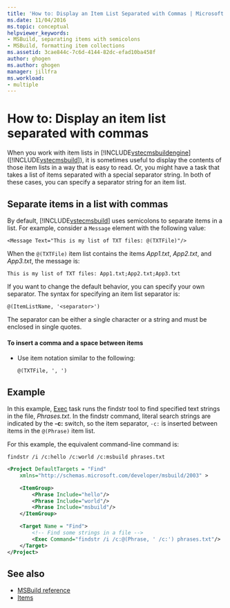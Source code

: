 ```yaml
---
title: 'How to: Display an Item List Separated with Commas | Microsoft Docs'
ms.date: 11/04/2016
ms.topic: conceptual
helpviewer_keywords:
- MSBuild, separating items with semicolons
- MSBuild, formatting item collections
ms.assetid: 3cae844c-7c6d-4144-82dc-efad10ba458f
author: ghogen
ms.author: ghogen
manager: jillfra
ms.workload:
- multiple
---
```

# How to: Display an item list separated with commas
When you work with item lists in [!INCLUDE[vstecmsbuildengine](../msbuild/includes/vstecmsbuildengine_md.md)] ([!INCLUDE[vstecmsbuild](../extensibility/internals/includes/vstecmsbuild_md.md)]), it is sometimes useful to display the contents of those item lists in a way that is easy to read. Or, you might have a task that takes a list of items separated with a special separator string. In both of these cases, you can specify a separator string for an item list.

## Separate items in a list with commas
By default, [!INCLUDE[vstecmsbuild](../extensibility/internals/includes/vstecmsbuild_md.md)] uses semicolons to separate items in a list. For example, consider a `Message` element with the following value:

`<Message Text="This is my list of TXT files: @(TXTFile)"/>`

When the `@(TXTFile)` item list contains the items *App1.txt*, *App2.txt*, and *App3.txt*, the message is:

`This is my list of TXT files: App1.txt;App2.txt;App3.txt`

If you want to change the default behavior, you can specify your own separator. The syntax for specifying an item list separator is:

`@(ItemListName, '<separator>')`

The separator can be either a single character or a string and must be enclosed in single quotes.

#### To insert a comma and a space between items

- Use item notation similar to the following:

    `@(TXTFile, ', ')`

## Example
In this example, [Exec](../msbuild/exec-task.md) task runs the findstr tool to find specified text strings in the file, *Phrases.txt*. In the findstr command, literal search strings are indicated by the **-c:** switch, so the item separator, `-c:` is inserted between items in the `@(Phrase)` item list.

For this example, the equivalent command-line command is:

`findstr /i /c:hello /c:world /c:msbuild phrases.txt`

```xml
<Project DefaultTargets = "Find"
    xmlns="http://schemas.microsoft.com/developer/msbuild/2003" >

    <ItemGroup>
        <Phrase Include="hello"/>
        <Phrase Include="world"/>
        <Phrase Include="msbuild"/>
    </ItemGroup>

    <Target Name = "Find">
        <!-- Find some strings in a file -->
        <Exec Command="findstr /i /c:@(Phrase, ' /c:') phrases.txt"/>
    </Target>
</Project>
```

## See also
- [MSBuild reference](../msbuild/msbuild-reference.md)
- [Items](../msbuild/msbuild-items.md)
